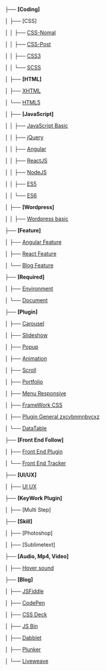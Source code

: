 
├── **[Coding]**

│   ├── [CSS]

│   │   ├── [CSS-Nomal](https://github.com/daodc/Front-End-Develop-Technicals/blob/master/CSS-post.md)

│   │   ├── [CSS-Post](https://github.com/daodc/Front-End-Develop-Technicals/blob/master/CSS-post)

│   │   ├── [CSS3](https://github.com/daodc/Front-End-Develop-Technicals/blob/master/css3)

│   │   └── [SCSS](https://github.com/daodc/Front-End-Develop-Technicals/blob/master/scss)

│   ├── **[HTML]**

│   ├── [XHTML](xhtml)

│   └── [HTML5](html5)

│   ├── **[JavaScript]**

│   │   ├── [JavaScript Basic](https://github.com/daodc/Front-End-Develop-Technicals/blob/master/JavaScript-genneral.md)

│   │   ├── [jQuery](https://github.com/daodc/Front-End-Develop-Technicals/blob/master/jQuery.md)

│   │   ├── [Angular](https://github.com/daodc/Front-End-Develop-Technicals/blob/master/Angular.md)

│   │   ├── [ReactJS](https://github.com/daodc/Front-End-Develop-Technicals/blob/master/React.md)

│   │   ├── [NodeJS](https://github.com/daodc/Front-End-Develop-Technicals/blob/master/NodeJS.md)

│   │   ├── [ES5](https://github.com/daodc/Front-End-Develop-Technicals/blob/master/ES5.md)

│   │   └── [ES6](https://github.com/daodc/Front-End-Develop-Technicals/blob/master/ES6.md)

│   ├── **[Wordpress]**

│   │   ├── [Wordpress basic](https://github.com/daodc/Front-End-Develop-Technicals/blob/master/Wordpress-basic)

├── **[Feature]**

│   ├── [Angular Feature](https://github.com/daodc/Front-End-Develop-Technicals/blob/master/Angular-feature)

│   ├── [React Feature](https://github.com/daodc/Front-End-Develop-Technicals/blob/master/React-feature)

│   └── [Blog Feature](https://github.com/daodc/Front-End-Develop-Technicals/blob/master/coding)

├── **[Required]**

│   ├── [Environment](https://github.com/daodc/Front-End-Develop-Technicals/blob/master/Environment)

│   └── [Document](https://github.com/daodc/Front-End-Develop-Technicals/blob/master/Document)

├── **[Plugin]**

│   ├── [Carousel](https://github.com/daodc/Front-End-Develop-Technicals/blob/master/Carousel)

│   ├── [Slideshow](https://github.com/daodc/Front-End-Develop-Technicals/blob/master/Slideshow)

│   ├── [Popup](https://github.com/daodc/Front-End-Develop-Technicals/blob/master/Popup)

│   ├── [Animation](https://github.com/daodc/Front-End-Develop-Technicals/blob/master/Animation)

│   ├── [Scroll](https://github.com/daodc/Front-End-Develop-Technicals/blob/master/Scroll)

│   ├── [Portfolio](https://github.com/daodc/Front-End-Develop-Technicals/blob/master/portfolio)

│   ├── [Menu Responsive](https://github.com/daodc/Front-End-Develop-Technicals/blob/master/Menu-Responsive)

│   ├── [FrameWork CSS](https://github.com/daodc/Front-End-Develop-Technicals/blob/master/FrameWork-CSS)

│   ├── [Plugin General zxcvbnmnbvcxz](https://zxcvbnmnbvcxz.com/)

│   └── [DataTable](https://github.com/daodc/Front-End-Develop-Technicals/blob/master/DataTable)


├── **[Front End Follow]**

│   ├── [Front End Plugin](https://github.com/daodc/Front-End-Develop-Technicals/blob/master/front-end-plugin)

│   └── [Front End Tracker](https://github.com/daodc/Front-End-Develop-Technicals/blob/master/front-end-tracker)

├── **[UI/UX]**

│   ├── [UI UX](https://github.com/daodc/Front-End-Develop-Technicals/blob/master/ui-ux)

├── **[KeyWork Plugin]**

│   ├── [Multi Step]

├── **[Skill]**

│   ├── [Photoshop]

│   ├── [Sublimetext]


├── **[Audio, Mp4, Video]**

│   ├── [Hover sound](http://rm-labo.com/labo/easyaudioeffects/)

├── **[Blog]**

│   ├── [JSFiddle](https://jsfiddle.net/)

│   ├── [CodePen](https://codepen.io/)

│   ├── [CSS Deck](http://cssdeck.com/)

│   ├── [JS Bin](http://jsbin.com/?html,output)

│   ├── [Dabblet](http://dabblet.com/)

│   ├── [Plunker](http://plnkr.co/)

│   └── [Liveweave](http://liveweave.com/)

